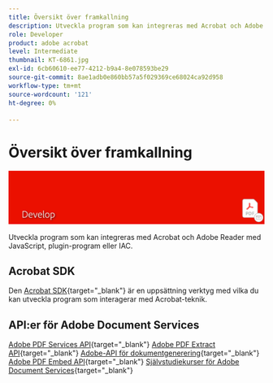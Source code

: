```yaml
---
title: Översikt över framkallning
description: Utveckla program som kan integreras med Acrobat och Adobe Reader med JavaScript, plugin-program eller IAC
role: Developer
product: adobe acrobat
level: Intermediate
thumbnail: KT-6861.jpg
exl-id: 6cb60610-ee77-4212-b9a4-8e078593be29
source-git-commit: 8ae1adb0e860bb57a5f029369ce68024ca92d958
workflow-type: tm+mt
source-wordcount: '121'
ht-degree: 0%

---
```


# Översikt över framkallning

![Acrobat-framkallningsbild](../assets/Hero-Develop.png)

Utveckla program som kan integreras med Acrobat och Adobe Reader med JavaScript, plugin-program eller IAC.

## Acrobat SDK

Den [Acrobat SDK](https://opensource.adobe.com/dc-acrobat-sdk-docs/acrobatsdk/){target=&quot;_blank&quot;} är en uppsättning verktyg med vilka du kan utveckla program som interagerar med Acrobat-teknik.

## API:er för Adobe Document Services

[Adobe PDF Services API](https://developer.adobe.com/document-services/apis/pdf-services/){target=&quot;_blank&quot;}
[Adobe PDF Extract API](https://developer.adobe.com/document-services/apis/pdf-extract/){target=&quot;_blank&quot;}
[Adobe-API för dokumentgenerering](https://developer.adobe.com/document-services/apis/doc-generation/){target=&quot;_blank&quot;}
[Adobe PDF Embed API](https://developer.adobe.com/document-services/apis/pdf-embed/){target=&quot;_blank&quot;}
[Självstudiekurser för Adobe Document Services](https://experienceleague.adobe.com/docs/document-services/tutorials/overview.html){target=&quot;_blank&quot;}

